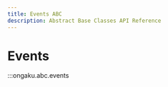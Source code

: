 ```yaml
---
title: Events ABC
description: Abstract Base Classes API Reference
---
```


# Events

:::ongaku.abc.events